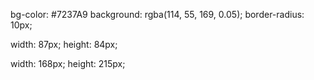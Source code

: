 bg-color: #7237A9
background: rgba(114, 55, 169, 0.05);
border-radius: 10px;

width: 87px;
height: 84px;

width: 168px;
height: 215px;